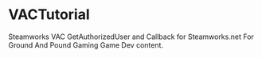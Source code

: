 # VACTutorial
Steamworks VAC GetAuthorizedUser and Callback for Steamworks.net
For Ground And Pound Gaming Game Dev content.
